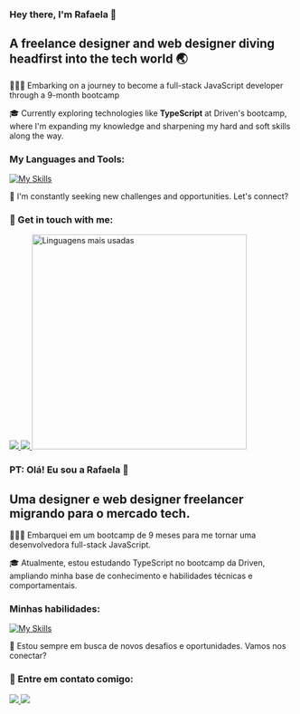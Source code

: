 ### Hey there, I'm Rafaela 👋
## A freelance designer and web designer diving headfirst into the tech world 🌏

👩🏻‍💻 Embarking on a journey to become a full-stack JavaScript developer through a 9-month bootcamp

🎓 Currently exploring technologies like <b>TypeScript</b> at Driven's bootcamp, where I'm expanding my knowledge and sharpening my hard and soft skills along the way.

### My Languages and Tools:
[![My Skills](https://skills.thijs.gg/icons?i=html,css,js,typescript,react,styledcomponents,nodejs,express,mongodb,postgresql,git,cloudflare,vscode,figma,ps,wordpress)](https://skills.thijs.gg)
  
💬 I'm constantly seeking new challenges and opportunities. Let's connect?

### 📧 Get in touch with me:
<a href="mailto:raafanobre@gmail.com">
    <img src="https://img.shields.io/badge/Gmail-D14836?style=for-the-badge&logo=gmail&logoColor=white" />
</a>
<a href="https://www.linkedin.com/in/rafaela-nobre/">
    <img src="https://img.shields.io/badge/LinkedIn-0077B5?style=for-the-badge&logo=linkedin&logoColor=white" />
</a>

<img width="380em" alt="Linguagens mais usadas" src="https://github-readme-stats.vercel.app/api/top-langs/?username=rafaelanobre&layout=compact&theme=dracula"/>

### PT: Olá! Eu sou a Rafaela 👋

## Uma designer e web designer freelancer migrando para o mercado tech.

👩🏻‍💻 Embarquei em um bootcamp de 9 meses para me tornar uma desenvolvedora full-stack JavaScript.

🎓 Atualmente, estou estudando TypeScript no bootcamp da Driven, ampliando minha base de conhecimento e habilidades técnicas e comportamentais.

### Minhas habilidades:
[![My Skills](https://skills.thijs.gg/icons?i=html,css,js,typescript,react,styledcomponents,nodejs,express,mongodb,postgresql,git,cloudflare,vscode,figma,ps,wordpress)](https://skills.thijs.gg)

🌟 Estou sempre em busca de novos desafios e oportunidades. Vamos nos conectar?

### 📧 Entre em contato comigo:
<a href="mailto:raafanobre@gmail.com">
    <img src="https://img.shields.io/badge/Gmail-D14836?style=for-the-badge&logo=gmail&logoColor=white" />
</a>
<a href="https://www.linkedin.com/in/rafaela-nobre/">
    <img src="https://img.shields.io/badge/LinkedIn-0077B5?style=for-the-badge&logo=linkedin&logoColor=white" />
</a>
